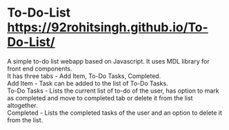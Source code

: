 # To-Do-List https://92rohitsingh.github.io/To-Do-List/

A simple to-do list webapp based on Javascript. It uses MDL library for front end components.<br>
It has three tabs - Add Item, To-Do Tasks, Completed.<br>
Add Item - Task can be added to the list of To-Do Tasks.<br>
To-Do Tasks - Lists the current list of to-do of the user, has option to mark as completed and move to completed tab or delete it from the list altogether.<br>
Completed - Lists the completed tasks of the user and an option to delete it from the list.<br>

